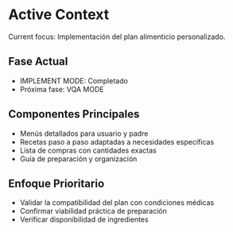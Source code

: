 # Active Context

Current focus: Implementación del plan alimenticio personalizado.

## Fase Actual
- IMPLEMENT MODE: Completado
- Próxima fase: VQA MODE

## Componentes Principales
- Menús detallados para usuario y padre
- Recetas paso a paso adaptadas a necesidades específicas
- Lista de compras con cantidades exactas
- Guía de preparación y organización

## Enfoque Prioritario
- Validar la compatibilidad del plan con condiciones médicas
- Confirmar viabilidad práctica de preparación
- Verificar disponibilidad de ingredientes
